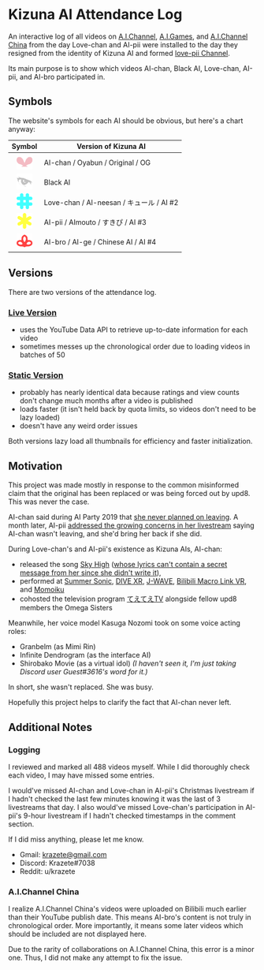 # Kizuna AI Attendance Log

An interactive log of all videos on [A.I.Channel](https://www.youtube.com/aichannel), [A.I.Games](https://www.youtube.com/aigamesdayo), and [A.I.Channel China](https://www.youtube.com/channel/UCArUdy5xj0i0cTuhPHRVMpw) from the day Love-chan and AI-pii were installed to the day they resigned from the identity of Kizuna AI and formed [love-pii Channel](https://www.youtube.com/channel/UCYm8zALd2uHqyy6C1tb4_zA).

Its main purpose is to show which videos AI-chan, Black AI, Love-chan, AI-pii, and AI-bro participated in.

## Symbols

The website's symbols for each AI should be obvious, but here's a chart anyway:

|Symbol|Version of Kizuna AI|
|:-:|-|
|<img src="icon/ai.png" width="32px">|AI-chan / Oyabun / Original / OG|
|<img src="icon/black.png" width="32px">|Black AI|
|<img src="icon/love.png" width="32px">|Love-chan / AI-neesan / キュール / AI #2|
|<img src="icon/pii.png" width="32px">|AI-pii / AImouto / すきぴ / AI #3|
|<img src="icon/bro.png" width="32px">|AI-bro / AI-ge / Chinese AI / AI #4|

## Versions

There are two versions of the attendance log.

### [Live Version](https://krazete.github.io/ailog/live)

* uses the YouTube Data API to retrieve up-to-date information for each video
* sometimes messes up the chronological order due to loading videos in batches of 50

### [Static Version](https://krazete.github.io/ailog/static)

* probably has nearly identical data because ratings and view counts don't change much months after a video is published
* loads faster (it isn't held back by quota limits, so videos don't need to be lazy loaded)
* doesn't have any weird order issues

Both versions lazy load all thumbnails for efficiency and faster initialization.

## Motivation

This project was made mostly in response to the common misinformed claim that the original has been replaced or was being forced out by upd8.
This was never the case.

AI-chan said during AI Party 2019 that [she never planned on leaving](https://warosu.org/jp/thread/21612492#p21615639).
A month later, AI-pii [addressed the growing concerns in her livestream](https://youtu.be/IwIoDYymgVs?t=61) saying AI-chan wasn't leaving, and she'd bring her back if she did.

During Love-chan's and AI-pii's existence as Kizuna AIs, AI-chan:

* released the song [Sky High](https://youtu.be/yLrstz80MKs) ([whose lyrics can't contain a secret message from her since she didn't write it](https://youtu.be/vk3tY4hwr3M?t=546)),
* performed at [Summer Sonic](https://youtu.be/O57ueFS0M6o), [DIVE XR](https://twitter.com/aichan_nel/status/1175769837622030337), [J-WAVE](https://twitter.com/aichan_nel/status/1173189719578042369), [Bilibili Macro Link VR](https://twitter.com/aichan_nel/status/1152094751849504770), and [Momoiku](https://youtu.be/-sv3WxrunOw)
* cohosted the television program [てえてえTV](https://cu.ntv.co.jp/program/tetete2/) alongside fellow upd8 members the Omega Sisters

Meanwhile, her voice model Kasuga Nozomi took on some voice acting roles:

* Granbelm (as Mimi Rin)
* Infinite Dendrogram (as the interface AI)
* Shirobako Movie (as a virtual idol) *(I haven't seen it, I'm just taking Discord user Guest#3616's word for it.)*

In short, she wasn't replaced.
She was busy.

Hopefully this project helps to clarify the fact that AI-chan never left.

## Additional Notes

### Logging

I reviewed and marked all 488 videos myself.
While I did thoroughly check each video, I may have missed some entries.

I would've missed AI-chan and Love-chan in AI-pii's Christmas livestream if I hadn't checked the last few minutes knowing it was the last of 3 livestreams that day.
I also would've missed Love-chan's participation in AI-pii's 9-hour livestream if I hadn't checked timestamps in the comment section.

If I did miss anything, please let me know.

* Gmail: krazete@gmail.com
* Discord: Krazete#7038
* Reddit: u/krazete

### A.I.Channel China

I realize A.I.Channel China's videos were uploaded on Bilibili much earlier than their YouTube publish date.
This means AI-bro's content is not truly in chronological order.
More importantly, it means some later videos which should be included are not displayed here.

Due to the rarity of collaborations on A.I.Channel China, this error is a minor one.
Thus, I did not make any attempt to fix the issue.
